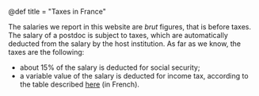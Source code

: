 @def title = "Taxes in France"

The salaries we report in this website are _brut_ figures, that is before taxes. 
The salary of a postdoc is subject to taxes, which are automatically deducted from the salary by the host institution.
As far as we know, the taxes are the following:
- about 15% of the salary is deducted for social security;
- a variable value of the salary is deducted for income tax, according to the table described [here](https://www.economie.gouv.fr/particuliers/tranches-imposition-impot-revenu) (in French).
